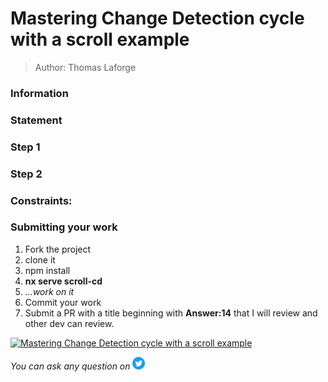 <h1>Mastering Change Detection cycle with a scroll example</h1>

> Author: Thomas Laforge

<!-- TODO: add Information/Statement/Rules/Constraint/Steps -->

### Information

### Statement

### Step 1

### Step 2

### Constraints:

### Submitting your work

1. Fork the project
2. clone it
3. npm install
4. **nx serve scroll-cd**
5. _...work on it_
6. Commit your work
7. Submit a PR with a title beginning with **Answer:14** that I will review and other dev can review.

<a href="https://github.com/tomalaforge/angular-challenges/pulls?q=label%3A14+label%3Aanswer"><img src="https://img.shields.io/badge/-Solutions-green" alt="Mastering Change Detection cycle with a scroll example"/></a>

<!-- TODO: uncomment when done late -->
<!-- <a href='https://github.com/tomalaforge/angular-challenges/pulls?q=label%3A{challenge number}+label%3A"answer+author"'><img src="https://img.shields.io/badge/-Author solution-important" alt="Mastering Change Detection cycle with a scroll example solution author"/></a>
<a href="{Blog post url}" target="_blank" rel="noopener noreferrer"><img src="https://img.shields.io/badge/-Blog post explanation-blue" alt="Mastering Change Detection cycle with a scroll example, blog article"/></a> -->

_You can ask any question on_ <a href="https://twitter.com/laforge_toma" target="_blank" rel="noopener noreferrer"><img src="./../../logo/twitter.svg" height=20px alt="twitter"/></a>
